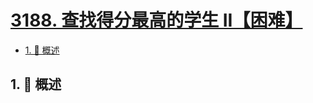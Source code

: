 # [3188. 查找得分最高的学生 II【困难】](https://github.com/tnotesjs/TNotes.leetcode/tree/main/notes/3188.%20%E6%9F%A5%E6%89%BE%E5%BE%97%E5%88%86%E6%9C%80%E9%AB%98%E7%9A%84%E5%AD%A6%E7%94%9F%20II%E3%80%90%E5%9B%B0%E9%9A%BE%E3%80%91)

<!-- region:toc -->

- [1. 📝 概述](#1--概述)

<!-- endregion:toc -->

## 1. 📝 概述
